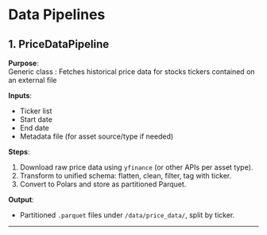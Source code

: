 # Data Pipelines

## 1. PriceDataPipeline

**Purpose**:  
Generic class : Fetches historical price data for stocks tickers contained on an external file

**Inputs**:
- Ticker list
- Start date
- End date
- Metadata file (for asset source/type if needed)

**Steps**:
1. Download raw price data using `yfinance` (or other APIs per asset type).
2. Transform to unified schema: flatten, clean, filter, tag with ticker.
3. Convert to Polars and store as partitioned Parquet.

**Output**:
- Partitioned `.parquet` files under `/data/price_data/`, split by ticker.

---

<!-- ## 2. DividendDataPipeline
s
**Purpose**:  
Fetch and store dividend events per asset.

**Inputs**:
- Ticker list
- Start/end date
- Metadata source (to identify dividend-capable assets)

**Steps**:
1. Download dividend data (likely from `yfinance`).
2. Clean and unify date/ticker columns.
3. Save as `.parquet`, potentially not partitioned.

**Output**:
- Single `.parquet` or partitioned by ticker under `/data/dividends/`.

---

## 3. Update Pipelines

**Purpose**:  
Append new data (daily) to existing files.

**Strategy**:
- Determine last date in saved Parquet file.
- Query only for the missing date range.
- Merge and overwrite with updated file. -->

